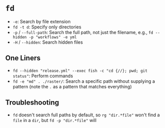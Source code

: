 # `fd`

- `-e`: Search by file extension
- `fd -t d`: Specify only directories
- `-p` / `--full-path`: Search the full path, not just the filename, e.g., `fd --hidden -p "workflows" -e yml`
- `-H` / `--hidden`: Search hidden files

## One Liners

- `fd --hidden "release.yml" --exec fish -c "cd {//}; pwd; git status"`: Perform commands
- `fd -e "md" . ./raster/`: Search a specific path without supplying a pattern (note the `.` as a pattern that matches everything)

## Troubleshooting

- `fd` doesn't search full paths by default, so `rg "dir.*file"` won't find a `file` in a `dir`, but `fd -p "dir.*file"` will


